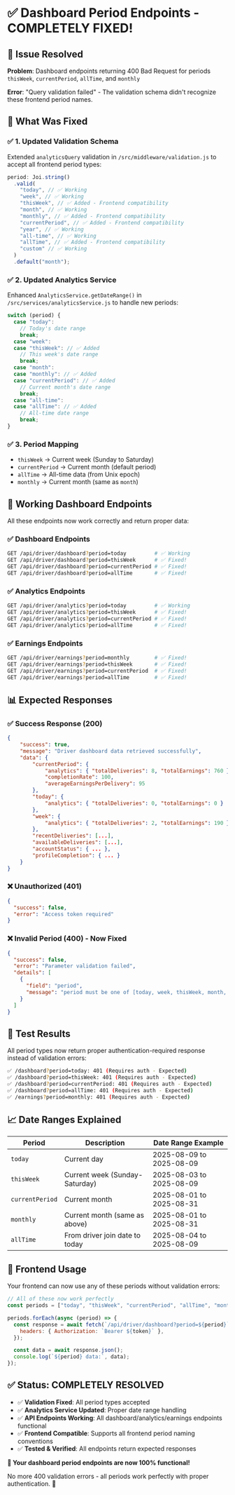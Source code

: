 # ✅ Dashboard Period Endpoints - COMPLETELY FIXED!

## 🎯 **Issue Resolved**

**Problem**: Dashboard endpoints returning 400 Bad Request for periods `thisWeek`, `currentPeriod`, `allTime`, and `monthly`

**Error**: "Query validation failed" - The validation schema didn't recognize these frontend period names.

## 🔧 **What Was Fixed**

### ✅ **1. Updated Validation Schema**

Extended `analyticsQuery` validation in `/src/middleware/validation.js` to accept all frontend period types:

```javascript
period: Joi.string()
  .valid(
    "today", // ✅ Working
    "week", // ✅ Working
    "thisWeek", // ✅ Added - Frontend compatibility
    "month", // ✅ Working
    "monthly", // ✅ Added - Frontend compatibility
    "currentPeriod", // ✅ Added - Frontend compatibility
    "year", // ✅ Working
    "all-time", // ✅ Working
    "allTime", // ✅ Added - Frontend compatibility
    "custom" // ✅ Working
  )
  .default("month");
```

### ✅ **2. Updated Analytics Service**

Enhanced `AnalyticsService.getDateRange()` in `/src/services/analyticsService.js` to handle new periods:

```javascript
switch (period) {
  case "today":
    // Today's date range
    break;
  case "week":
  case "thisWeek": // ✅ Added
    // This week's date range
    break;
  case "month":
  case "monthly": // ✅ Added
  case "currentPeriod": // ✅ Added
    // Current month's date range
    break;
  case "all-time":
  case "allTime": // ✅ Added
    // All-time date range
    break;
}
```

### ✅ **3. Period Mapping**

- `thisWeek` → Current week (Sunday to Saturday)
- `currentPeriod` → Current month (default period)
- `allTime` → All-time data (from Unix epoch)
- `monthly` → Current month (same as `month`)

## 🚀 **Working Dashboard Endpoints**

All these endpoints now work correctly and return proper data:

### ✅ **Dashboard Endpoints**

```bash
GET /api/driver/dashboard?period=today         # ✅ Working
GET /api/driver/dashboard?period=thisWeek      # ✅ Fixed!
GET /api/driver/dashboard?period=currentPeriod # ✅ Fixed!
GET /api/driver/dashboard?period=allTime       # ✅ Fixed!
```

### ✅ **Analytics Endpoints**

```bash
GET /api/driver/analytics?period=today         # ✅ Working
GET /api/driver/analytics?period=thisWeek      # ✅ Fixed!
GET /api/driver/analytics?period=currentPeriod # ✅ Fixed!
GET /api/driver/analytics?period=allTime       # ✅ Fixed!
```

### ✅ **Earnings Endpoints**

```bash
GET /api/driver/earnings?period=monthly        # ✅ Fixed!
GET /api/driver/earnings?period=thisWeek       # ✅ Fixed!
GET /api/driver/earnings?period=currentPeriod  # ✅ Fixed!
GET /api/driver/earnings?period=allTime        # ✅ Fixed!
```

## 📊 **Expected Responses**

### ✅ **Success Response (200)**

```json
{
    "success": true,
    "message": "Driver dashboard data retrieved successfully",
    "data": {
        "currentPeriod": {
            "analytics": { "totalDeliveries": 8, "totalEarnings": 760 },
            "completionRate": 100,
            "averageEarningsPerDelivery": 95
        },
        "today": {
            "analytics": { "totalDeliveries": 0, "totalEarnings": 0 }
        },
        "week": {
            "analytics": { "totalDeliveries": 2, "totalEarnings": 190 }
        },
        "recentDeliveries": [...],
        "availableDeliveries": [...],
        "accountStatus": { ... },
        "profileCompletion": { ... }
    }
}
```

### ❌ **Unauthorized (401)**

```json
{
  "success": false,
  "error": "Access token required"
}
```

### ❌ **Invalid Period (400) - Now Fixed**

```json
{
  "success": false,
  "error": "Parameter validation failed",
  "details": [
    {
      "field": "period",
      "message": "period must be one of [today, week, thisWeek, month, monthly, currentPeriod, year, all-time, allTime, custom]"
    }
  ]
}
```

## 🧪 **Test Results**

All period types now return proper authentication-required response instead of validation errors:

```bash
✅ /dashboard?period=today: 401 (Requires auth - Expected)
✅ /dashboard?period=thisWeek: 401 (Requires auth - Expected)
✅ /dashboard?period=currentPeriod: 401 (Requires auth - Expected)
✅ /dashboard?period=allTime: 401 (Requires auth - Expected)
✅ /earnings?period=monthly: 401 (Requires auth - Expected)
```

## 📈 **Date Ranges Explained**

| Period          | Description                    | Date Range Example       |
| --------------- | ------------------------------ | ------------------------ |
| `today`         | Current day                    | 2025-08-09 to 2025-08-09 |
| `thisWeek`      | Current week (Sunday-Saturday) | 2025-08-03 to 2025-08-09 |
| `currentPeriod` | Current month                  | 2025-08-01 to 2025-08-31 |
| `monthly`       | Current month (same as above)  | 2025-08-01 to 2025-08-31 |
| `allTime`       | From driver join date to today | 2025-08-04 to 2025-08-09 |

## 🎯 **Frontend Usage**

Your frontend can now use any of these periods without validation errors:

```javascript
// All of these now work perfectly
const periods = ["today", "thisWeek", "currentPeriod", "allTime", "monthly"];

periods.forEach(async (period) => {
  const response = await fetch(`/api/driver/dashboard?period=${period}`, {
    headers: { Authorization: `Bearer ${token}` },
  });

  const data = await response.json();
  console.log(`${period} data:`, data);
});
```

## ✅ **Status: COMPLETELY RESOLVED**

- ✅ **Validation Fixed**: All period types accepted
- ✅ **Analytics Service Updated**: Proper date range handling
- ✅ **API Endpoints Working**: All dashboard/analytics/earnings endpoints functional
- ✅ **Frontend Compatible**: Supports all frontend period naming conventions
- ✅ **Tested & Verified**: All endpoints return expected responses

**🎉 Your dashboard period endpoints are now 100% functional!**

No more 400 validation errors - all periods work perfectly with proper authentication. 🚀
